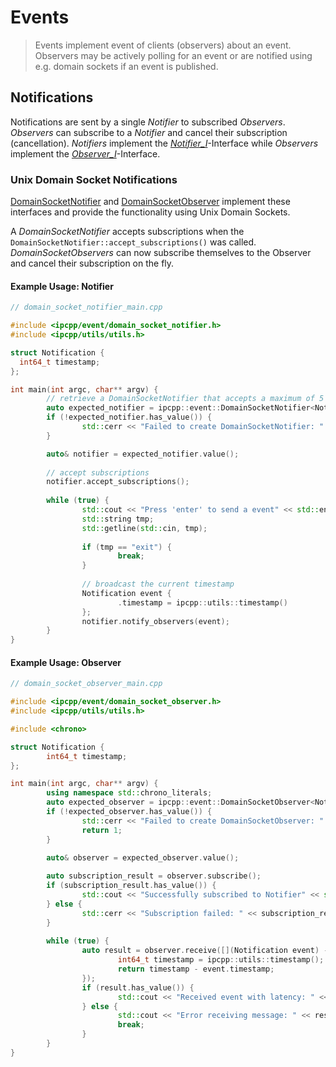 # Events

> Events implement event of clients (observers) about an event. Observers may be actively polling for an event or
> are notified using e.g. domain sockets if an event is published.

## Notifications

Notifications are sent by a single *Notifier* to subscribed *Observers*. *Observers* can subscribe to a *Notifier* and
cancel their subscription (cancellation). *Notifiers* implement the [*Notifier_I*](notifier.h)-Interface while
*Observers* implement the [*Observer_I*](observer.h)-Interface.

### Unix Domain Socket Notifications

[DomainSocketNotifier](domain_socket_notifier.h) and [DomainSocketObserver](domain_socket_observer.h) implement these
interfaces and provide the functionality using Unix Domain Sockets.

A *DomainSocketNotifier* accepts subscriptions when the `DomainSocketNotifier::accept_subscriptions()` was called.
*DomainSocketObservers* can now subscribe themselves to the Observer and cancel their subscription on the fly.

#### Example Usage: Notifier

```c++
// domain_socket_notifier_main.cpp

#include <ipcpp/event/domain_socket_notifier.h>
#include <ipcpp/utils/utils.h>

struct Notification {
  int64_t timestamp;
};

int main(int argc, char** argv) {
        // retrieve a DomainSocketNotifier that accepts a maximum of 5 subscribers, broadcasting a Notification
        auto expected_notifier = ipcpp::event::DomainSocketNotifier<Notification, int>::create("/tmp/ipcpp.sock", 5);
        if (!expected_notifier.has_value()) {
                std::cerr << "Failed to create DomainSocketNotifier: " << expected_notifier.error() << std::endl;
        }

        auto& notifier = expected_notifier.value();
        
        // accept subscriptions
        notifier.accept_subscriptions();
        
        while (true) {
                std::cout << "Press 'enter' to send a event" << std::endl;
                std::string tmp;
                std::getline(std::cin, tmp);
                
                if (tmp == "exit") {
                        break;
                }
                
                // broadcast the current timestamp
                Notification event {
                        .timestamp = ipcpp::utils::timestamp()
                };
                notifier.notify_observers(event);
        }
}
```

#### Example Usage: Observer

```c++
// domain_socket_observer_main.cpp

#include <ipcpp/event/domain_socket_observer.h>
#include <ipcpp/utils/utils.h>

#include <chrono>

struct Notification {
        int64_t timestamp;
};

int main(int argc, char** argv) {
        using namespace std::chrono_literals;
        auto expected_observer = ipcpp::event::DomainSocketObserver<Notification, int>::create("/tmp/ipcpp.sock");
        if (!expected_observer.has_value()) {
                std::cerr << "Failed to create DomainSocketObserver: " << expected_observer.error() << std::endl;
                return 1;
        }

        auto& observer = expected_observer.value();
        
        auto subscription_result = observer.subscribe();
        if (subscription_result.has_value()) {
                std::cout << "Successfully subscribed to Notifier" << std::endl;
        } else {
                std::cerr << "Subscription failed: " << subscription_result.error() << std::endl;
        }
        
        while (true) {
                auto result = observer.receive([](Notification event) -> int64_t {
                        int64_t timestamp = ipcpp::utils::timestamp();
                        return timestamp - event.timestamp;
                });
                if (result.has_value()) {
                        std::cout << "Received event with latency: " << result.value() << std::endl;
                } else {
                        std::cout << "Error receiving message: " << result.error() << std::endl;
                        break;
                }
        }
}
```